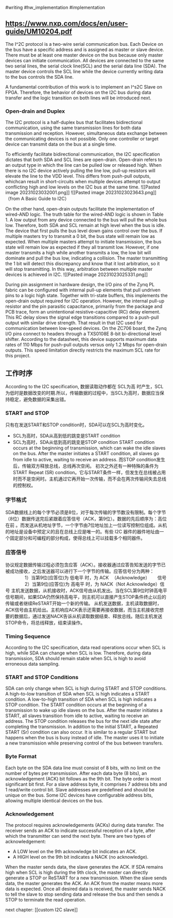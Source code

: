 #writing  #hw_implementation #implementation 




## https://www.nxp.com/docs/en/user-guide/UM10204.pdf 

The I^2C protocol is a two-wire serial communication bus. Each Device on the bus have a specific address and is assigned as master or slave device. There must be at least one master device on the bus because only master devices can initiate communication. All devices are connected to the same two serial lines, the serial clock line(SCL) and the serial data line (SDA). The master device controls the SCL line while the device currently writing data to the bus controls the SDA line. 

A fundamental contribution of this work is to implement an I^s2C Slave on FPGA. Therefore, the behavior of devices on the I2C bus during data transfer and the logic transition on both lines will be introduced next. 
### Open-drain and Duplex 
The I2C protocol is a half-duplex bus that facilitates bidirectional communication, using the same transmission lines for both data transmission and reception. However, simultaneous data exchange between the communicating devices is not possible. Only one controller or target device can transmit data on the bus at a single time. 

To efficiently facilitate bidirectional communication, the I2C specification dictates that both SDA and SCL lines are open-drain. Open-drain refers to an output type in which the line can be pulled low or released high. When there is no I2C device actively pulling the line low, pull-up resistors will elevate the line to the VDD level. This differs from push-pull outputs, whichcan result in short-circuits when multiple devices attempt to output conflicting high and low levels on the I2C bus at the same time. 
![[Pasted image 20231023032001.png]] ![[Pasted image 20231023023643.png]] （from A Basic Guide to I2C）

On the other hand, open-drain outputs facilitate the implementation of wired-AND logic. The truth table for the wired-AND logic is shown in Table 1. A low output from any device connected to the bus will pull the whole bus low. Therefore, both SDA and SCL remain at high level when the bus is idle. The device that first pulls the bus level down gains control over the bus. If multiple masters try to transmit a 0 bit, the bus state will remain low as expected. When multiple masters attempt to initiate transmission, the bus state will remain low as expected if they all transmit low. However, if one master transmits a high while another transmits a low, the low bit will dominate and pull the bus low, indicating a collision. The master transmitting the 1 bit will detect this discrepancy and know that it lost arbitration, so it will stop transmitting. In this way, arbitration between multiple master devices is achieved in I2C.
![[Pasted image 20231023025331.png]] 

During pin assignment in hardware design, the I/O pins of the Zynq PL fabric can be configured with internal pull-up elements that pull undriven pins to a logic high state. Together with tri-state buffers, this implements the open-drain output required for I2C operation. However, the internal pull-up resistor and the pin parasitic capacitance, primarily from the package and PCB trace, form an unintentional resistive-capacitive (RC) delay element. This RC delay slows the signal edge transitions compared to a push-pull output with similar drive strength. That result in that I2C used for communication between low-speed devices. On the ZC706 board, the Zynq I/O pins connect to headers through a TXS0108E 8-bit bi-directional level shifter. According to the datasheet, this device supports maximum data rates of 110 Mbps for push-pull outputs versus only 1.2 Mbps for open-drain outputs. This speed limitation directly restricts the maximum SCL rate for this project. 

## 工作时序 
According to the I2C specification, 数据读取动作都在 SCL为高 时产生，SCL为低时是数据改变的时期.所以，传输数据的过程中，当SCL为高时，数据应当保持稳定，避免数据的采集出错。
### START and STOP 
只有在发送START和STOP condition时，SDA可以在SCL为高时变化。 
- SCL为高时，SDA从高到低的跳变是START condition 
- SCL为高时，SDA从低到高的跳变是STOP condition 
START condition occurs at the beginning of transmission, which can wake the idle slaves on the bus. After the master initiates a START condition, all slaves go from idle to active, waiting to receive an address. 而STOP condition发生后，传输双方释放总线，总线再次空闲。 
初次之外还有一种特殊的条件为START Repeat (SR) condition。它与START条件一样，但发生在总线被占用时而不是空闲时。主机通过它再开始一次传输，而不会在两次传输间失去总线的控制权。 
### 字节格式 
SDA数据线上的每个字节必须是8位，对于每次传输的字节数没有限制。每个字节（8位）数据传送完后紧跟着应答信号（ACK，第9位）。数据的先后顺序为：高位在前 。而发送从机地址字节，一个字节由7位地址加上一位读写控制位组成。从机的地址是设备中预定义的且在总线上应是唯一的。有些 I2C 器件的器件地址由一个固定部分和可编程的部分构成，使得总线上可以挂载多个相同器件。 
### 应答信号 
协议规定数据传输过程必须包含应答（ACK）。接收器通过应答告知发送的字节已被成功接收，之后发送器可以进行下一个字节的传输。应答信号分为两种：     
1）当第9位(应答位)为 低电平 时，为 ACK  （Acknowledge）   信号     
2）当第9位(应答位)为 高电平 时，为 NACK（Not Acknowledge）信号 
主机发送数据，从机接收时，ACK信号由从机发出。当在SCL第9位时钟高电平信号期间，如果SDA仍然保持高电平，则主机可以直接产生STOP条件终止以后的传输或者继续ReSTART开始一个新的传输。 从机发送数据，主机读取数据时，ACK信号由主机给出。主机响应ACK表示还需要再接收数据，而当主机接收完想要的数据后，通过发送NACK告诉从机读取数据结束、释放总线。随后主机发送STOP命令，将总线释放，结束读操作。

### Timing Sequence 
According to the I2C specification, data read operations occur when SCL is high, while SDA can change when SCL is low. Therefore, during data transmission, SDA should remain stable when SCL is high to avoid erroneous data sampling. 

### START and STOP Conditions 
SDA can only change when SCL is high during START and STOP conditions. A high-to-low transition of SDA when SCL is high indicates a START condition. A low-to-high transition of SDA when SCL is high indicates a STOP condition. The START condition occurs at the beginning of a transmission to wake up idle slaves on the bus. After the master initiates a START, all slaves transition from idle to active, waiting to receive an address. The STOP condition releases the bus for the next idle state after completing the transmission. In addition to the initial START, a Repeated START (Sr) condition can also occur. It is similar to a regular START but happens when the bus is busy instead of idle. The master uses it to initiate a new transmission while preserving control of the bus between transfers. 

### Byte Format
Each byte on the SDA data line must consist of 8 bits, with no limit on the number of bytes per transmission. After each data byte (8 bits), an acknowledgement (ACK) bit follows as the 9th bit. The byte order is most significant bit first. For a slave address byte, it comprises 7 address bits and 1 read/write control bit. Slave addresses are predefined and should be unique on the bus. Some I2C devices have configurable address bits, allowing multiple identical devices on the bus. 

### Acknowledgement
The protocol requires acknowledgements (ACKs) during data transfer. The receiver sends an ACK to indicate successful reception of a byte, after which the transmitter can send the next byte. There are two types of acknowledgement:
- A LOW level on the 9th acknowledge bit indicates an ACK. 
- A HIGH level on the 9th bit indicates a NACK (no acknowledge). 

When the master sends data, the slave generates the ACK. If SDA remains high when SCL is high during the 9th clock, the master can directly generate a STOP or ReSTART for a new transmission. When the slave sends data, the master generates the ACK. An ACK from the master means more data is expected. Once all desired data is received, the master sends NACK to tell the slave to stop sending data and release the bus and then sends a STOP to terminate the read operation. 

next chapter: [[custom I2C slave]]